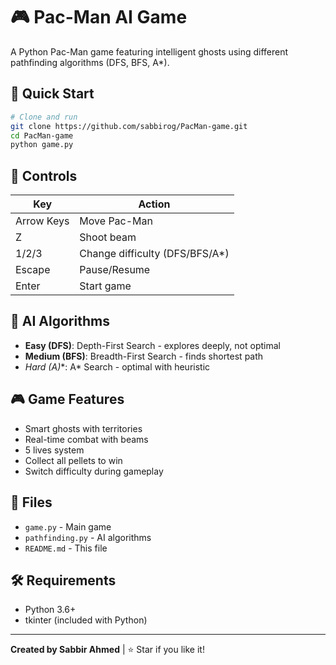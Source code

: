 # 🎮 Pac-Man AI Game

A Python Pac-Man game featuring intelligent ghosts using different pathfinding algorithms (DFS, BFS, A*).

## 🚀 Quick Start

```bash
# Clone and run
git clone https://github.com/sabbirog/PacMan-game.git
cd PacMan-game
python game.py
```

## 🎯 Controls

| Key | Action |
|-----|--------|
| Arrow Keys | Move Pac-Man |
| Z | Shoot beam |
| 1/2/3 | Change difficulty (DFS/BFS/A*) |
| Escape | Pause/Resume |
| Enter | Start game |

## 🧠 AI Algorithms

- **Easy (DFS)**: Depth-First Search - explores deeply, not optimal
- **Medium (BFS)**: Breadth-First Search - finds shortest path
- **Hard (A*)**: A* Search - optimal with heuristic

## 🎮 Game Features

- Smart ghosts with territories
- Real-time combat with beams
- 5 lives system
- Collect all pellets to win
- Switch difficulty during gameplay

## 📁 Files

- `game.py` - Main game
- `pathfinding.py` - AI algorithms
- `README.md` - This file

## 🛠️ Requirements

- Python 3.6+
- tkinter (included with Python)

---

**Created by Sabbir Ahmed** | ⭐ Star if you like it!
